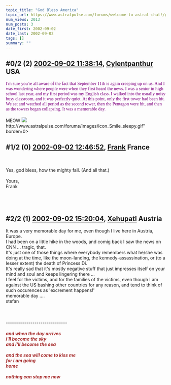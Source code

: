 ```yaml
---
topic_title: "God Bless America"
topic_url: https://www.astralpulse.com/forums/welcome-to-astral-chat!/god-bless-america
num_views: 2013
num_posts: 3
date_first: 2002-09-02
date_last: 2002-09-02
tags: []
summary: ""
---
```


## \#0/2 (2) [2002-09-02 11:38:14](https://www.astralpulse.com/forums/index.php?msg=117543), [Cylentpanthur](https://www.astralpulse.com/forums/profile/?u=702) USA ##
<section>
<font face="Comic Sans MS">
 <font color="purple">
  I'm sure you're all aware of the fact that September 11th is again creeping up on us. And I was wondering where people were when they first heard the news. I was a senior in high school last year, and my first period was my English class. I walked into the usually noisy busy classroom, and it was perfectly quiet. At this point, only the first tower had been hit. We sat and watched all period as the second tower, then the Pentagon were hit, and then as the towers began collapsing. It was a memorable day.
 </font>
</font>
<br>
<br>
MEOW
<img class="bbc_link" href="http://www.astralpulse.com/forums/images/icon_Smile_sleepy.gif" rel="noopener" src='"&lt;a' target="_blank"/>
http://www.astralpulse.com/forums/images/icon_Smile_sleepy.gif" border=0&gt;
</section>

## \#1/2 (0) [2002-09-02 12:46:52](https://www.astralpulse.com/forums/index.php?msg=11703), [Frank](https://www.astralpulse.com/forums/profile/?u=359) France ##
<section>
<br>
<br>
Yes, god bless, how the mighty fall. (And all that.)
<br>
<br>
Yours,
<br>
Frank
<br>
<br>
<br>
<br>
</section>

## \#2/2 (1) [2002-09-02 15:20:04](https://www.astralpulse.com/forums/index.php?msg=11705), [Xehupatl](https://www.astralpulse.com/forums/profile/?u=434) Austria ##
<section>
It was a very memorable day for me, even though I live here in Austria, Europe.
<br>
I had been on a little hike in the woods, and comig back I saw the news on CNN ... tragic, that.
<br>
It's just one of those things where everybody remembers what he/she was doing at the time, like the moon-landing, the kennedy-assassination, or (to a lesser extent) the death of Princess Di.
<br>
It's really sad that it's mostly negative stuff that just impresses itself on your mind and soul and keeps lingering there ...
<br>
I feel for the victims, and for the families of the victims, even though I am against the US bashing other countries for any reason, and tend to think of such occurences as 'excrement happens!'
<br>
memorable day ....
<br>
stefan
<br>
<br>
<br>
<br>
------------------------------
<br>
<br>
<font color="brown">
 <b>
  <i>
   and when the day arrives
   <br>
   i'll become the sky
   <br>
   and i'll become the sea
   <br>
   <br>
   and the sea will come to kiss me
   <br>
   for i am going
   <br>
   home
   <br>
   <br>
   nothing can stop me now
  </i>
 </b>
</font>
</section>